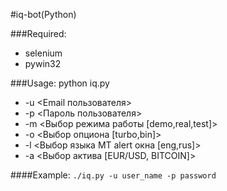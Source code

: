 #iq-bot(Python)

###Required:
* selenium
* pywin32

###Usage:
python iq.py
* -u <Email пользователя>
* -p <Пароль пользователя>
* -m <Выбор режима работы [demo,real,test]>
* -o <Выбор опциона [turbo,bin]>
* -l <Выбор языка MT alert окна [eng,rus]>
* -a <Выбор актива [EUR/USD, BITCOIN]>

####Example:
```./iq.py -u user_name -p password```


